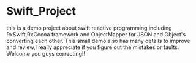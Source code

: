 # Swift_Project
this is a demo project about swift reactive programming including RxSwift,RxCocoa framework and ObjectMapper for JSON and Object's converting each other. This small demo also has many details to improve and review,I really appreciate if you figure out the mistakes or faults. Welcome you guys correcting!!
